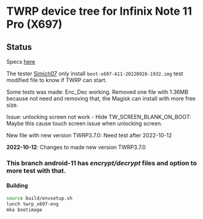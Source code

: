 # TWRP device tree for Infinix Note 11 Pro (X697)

## Status

Specs [here](https://twrp.me/faq/OfficialMaintainer.html)

The tester [Simich07](https://4pda.to/forum/index.php?showuser=1671401) only install `boot-x697-A11-20220928-1932.img` test modified file to know if TWRP can start.

Some tests was made: Enc_Dec working. Removed one file with 1.36MB because not need and removing that, the Magisk can install with more free size.

Issue: unlocking screen not work - Hide TW_SCREEN_BLANK_ON_BOOT: Maybe this cause touch screen issue when unlocking screen.

New file with new version TWRP3.7.0: Need test after 2022-10-12

****2022-10-12****: Changes to made new version TWRP3.7.0

### This branch android-11 has ***encrypt/decrypt*** files and option to more test with that.

#### Building

```bash
source build/envsetup.sh
lunch twrp_x697-eng
mka bootimage
```

